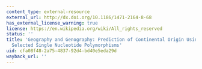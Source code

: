 ```yaml
---
content_type: external-resource
external_url: http://dx.doi.org/10.1186/1471-2164-8-68
has_external_license_warning: true
license: https://en.wikipedia.org/wiki/All_rights_reserved
status: ''
title: 'Geography and Genography: Prediction of Continental Origin Using Randomly
  Selected Single Nucleotide Polymorphisms'
uid: cfa08f48-2a75-4837-92d4-bd40e5eda29d
wayback_url: ''
---
```

